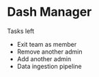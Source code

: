 # Dash Manager

Tasks left
- Exit team as member
- Remove another admin
- Add another admin
- Data ingestion pipeline